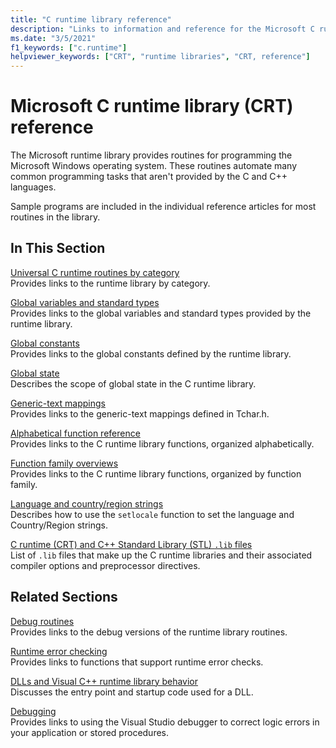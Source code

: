 ```yaml
---
title: "C runtime library reference"
description: "Links to information and reference for the Microsoft C runtime library functions."
ms.date: "3/5/2021"
f1_keywords: ["c.runtime"]
helpviewer_keywords: ["CRT", "runtime libraries", "CRT, reference"]
---
```

# Microsoft C runtime library (CRT) reference

The Microsoft runtime library provides routines for programming the Microsoft Windows operating system. These routines automate many common programming tasks that aren't provided by the C and C++ languages.

Sample programs are included in the individual reference articles for most routines in the library.

## In This Section

[Universal C runtime routines by category](run-time-routines-by-category.md)\
Provides links to the runtime library by category.

[Global variables and standard types](global-variables-and-standard-types.md)\
Provides links to the global variables and standard types provided by the runtime library.

[Global constants](global-constants.md)\
Provides links to the global constants defined by the runtime library.

[Global state](global-state.md)\
Describes the scope of global state in the C runtime library.

[Generic-text mappings](generic-text-mappings.md)\
Provides links to the generic-text mappings defined in Tchar.h.

[Alphabetical function reference](reference/crt-alphabetical-function-reference.md)\
Provides links to the C runtime library functions, organized alphabetically.

[Function family overviews](function-family-overviews.md)\
Provides links to the C runtime library functions, organized by function family.

[Language and country/region strings](locale-names-languages-and-country-region-strings.md)\
Describes how to use the `setlocale` function to set the language and Country/Region strings.

[C runtime (CRT) and C++ Standard Library (STL) `.lib` files](crt-library-features.md)\
List of `.lib` files that make up the C runtime libraries and their associated compiler options and preprocessor directives.

## Related Sections

[Debug routines](debug-routines.md)\
Provides links to the debug versions of the runtime library routines.

[Runtime error checking](run-time-error-checking.md)\
Provides links to functions that support runtime error checks.

[DLLs and Visual C++ runtime library behavior](../build/run-time-library-behavior.md)\
Discusses the entry point and startup code used for a DLL.

[Debugging](/visualstudio/debugger/debugging-in-visual-studio)\
Provides links to using the Visual Studio debugger to correct logic errors in your application or stored procedures.
